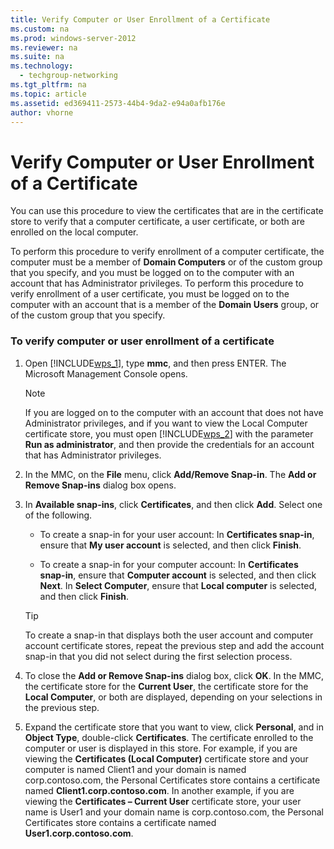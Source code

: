 ```yaml
---
title: Verify Computer or User Enrollment of a Certificate
ms.custom: na
ms.prod: windows-server-2012
ms.reviewer: na
ms.suite: na
ms.technology: 
  - techgroup-networking
ms.tgt_pltfrm: na
ms.topic: article
ms.assetid: ed369411-2573-44b4-9da2-e94a0afb176e
author: vhorne
---
```

# Verify Computer or User Enrollment of a Certificate
You can use this procedure to view the certificates that are in the certificate store to verify that a computer certificate, a user certificate, or both are enrolled on the local computer.  
  
To perform this procedure to verify enrollment of a computer certificate, the computer must be a member of **Domain Computers** or of the custom group that you specify, and you must be logged on to the computer with an account that has Administrator privileges. To perform this procedure to verify enrollment of a user certificate, you must be logged on to the computer with an account that is a member of the **Domain Users** group, or of the custom group that you specify.  
  
### To verify computer or user enrollment of a certificate  
  
1.  Open [!INCLUDE[wps_1](../Token/wps_1_md.md)], type **mmc**, and then press ENTER. The Microsoft Management Console opens.  
  
    > [!NOTE]  
    > If you are logged on to the computer with an account that does not have Administrator privileges, and if you want to view the Local Computer certificate store, you must open [!INCLUDE[wps_2](../Token/wps_2_md.md)] with the parameter **Run as administrator**, and then provide the credentials for an account that has Administrator privileges.  
  
2.  In the MMC, on the **File** menu, click **Add\/Remove Snap\-in**. The **Add or Remove Snap\-ins** dialog box opens.  
  
3.  In **Available snap\-ins**, click **Certificates**, and then click **Add**. Select one of the following.  
  
    -   To create a snap\-in for your user account: In **Certificates snap\-in**, ensure that **My user account** is selected, and then click **Finish**.  
  
    -   To create a snap\-in for your computer account: In **Certificates snap\-in**, ensure that **Computer account** is selected, and then click **Next**. In **Select Computer**, ensure that **Local computer** is selected, and then click **Finish**.  
  
    > [!TIP]  
    > To create a snap\-in that displays both the user account and computer account certificate stores, repeat the previous step and add the account snap\-in that you did not select during the first selection process.  
  
4.  To close the **Add or Remove Snap\-ins** dialog box, click **OK**. In the MMC, the certificate store for the **Current User**, the certificate store for the **Local Computer**, or both are displayed, depending on your selections in the previous step.  
  
5.  Expand the certificate store that you want to view, click **Personal**, and in **Object Type**, double\-click **Certificates**. The certificate enrolled to the computer or user is displayed in this store. For example, if you are viewing the **Certificates \(Local Computer\)** certificate store and your computer is named Client1 and your domain is named corp.contoso.com, the Personal Certificates store contains a certificate named **Client1.corp.contoso.com**. In another example, if you are viewing the **Certificates – Current User** certificate store, your user name is User1 and your domain name is corp.contoso.com, the Personal Certificates store contains a certificate named **User1.corp.contoso.com**.  
  
